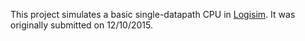 This project simulates a basic single-datapath CPU in <a href="http://www.cburch.com/logisim/">Logisim</a>.  It was originally submitted on 12/10/2015.

